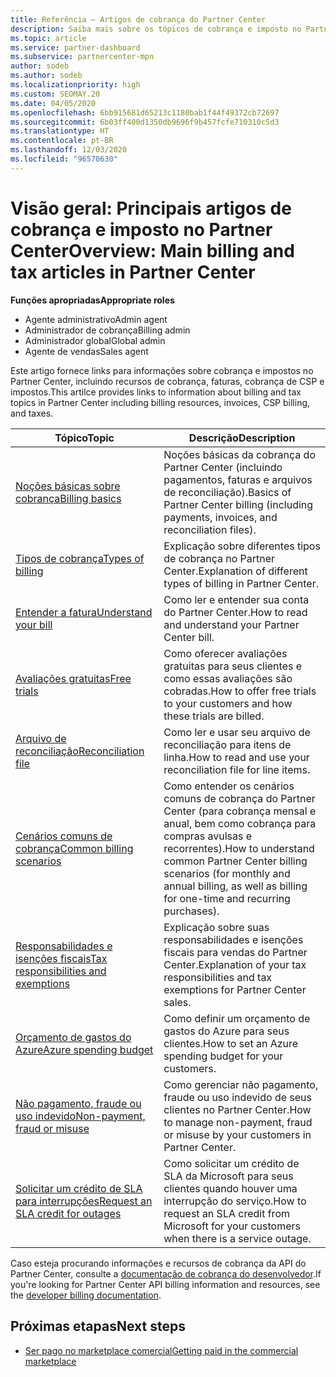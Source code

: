 ```yaml
---
title: Referência – Artigos de cobrança do Partner Center
description: Saiba mais sobre os tópicos de cobrança e imposto no Partner Center. As informações abrangem recursos de cobrança, faturas, cobrança do CSP e impostos.
ms.topic: article
ms.service: partner-dashboard
ms.subservice: partnercenter-mpn
author: sodeb
ms.author: sodeb
ms.localizationpriority: high
ms.custom: SEOMAY.20
ms.date: 04/05/2020
ms.openlocfilehash: 6bb915681d65213c1180bab1f44f49372cb72697
ms.sourcegitcommit: 6b03ff400d1350db9696f9b457fcfe710310c5d3
ms.translationtype: HT
ms.contentlocale: pt-BR
ms.lasthandoff: 12/03/2020
ms.locfileid: "96570630"
---
```

# <a name="overview-main-billing-and-tax-articles-in-partner-center"></a><span data-ttu-id="e81c8-104">Visão geral: Principais artigos de cobrança e imposto no Partner Center</span><span class="sxs-lookup"><span data-stu-id="e81c8-104">Overview: Main billing and tax articles in Partner Center</span></span>

<span data-ttu-id="e81c8-105">**Funções apropriadas**</span><span class="sxs-lookup"><span data-stu-id="e81c8-105">**Appropriate roles**</span></span>

- <span data-ttu-id="e81c8-106">Agente administrativo</span><span class="sxs-lookup"><span data-stu-id="e81c8-106">Admin agent</span></span>
- <span data-ttu-id="e81c8-107">Administrador de cobrança</span><span class="sxs-lookup"><span data-stu-id="e81c8-107">Billing admin</span></span>
- <span data-ttu-id="e81c8-108">Administrador global</span><span class="sxs-lookup"><span data-stu-id="e81c8-108">Global admin</span></span>
- <span data-ttu-id="e81c8-109">Agente de vendas</span><span class="sxs-lookup"><span data-stu-id="e81c8-109">Sales agent</span></span>

<span data-ttu-id="e81c8-110">Este artigo fornece links para informações sobre cobrança e impostos no Partner Center, incluindo recursos de cobrança, faturas, cobrança de CSP e impostos.</span><span class="sxs-lookup"><span data-stu-id="e81c8-110">This artilce provides links to information about billing and tax topics in Partner Center including billing resources, invoices, CSP billing, and taxes.</span></span>


| <span data-ttu-id="e81c8-111">Tópico</span><span class="sxs-lookup"><span data-stu-id="e81c8-111">Topic</span></span> | <span data-ttu-id="e81c8-112">Descrição</span><span class="sxs-lookup"><span data-stu-id="e81c8-112">Description</span></span> |
| ----- | ----------- |
| [<span data-ttu-id="e81c8-113">Noções básicas sobre cobrança</span><span class="sxs-lookup"><span data-stu-id="e81c8-113">Billing basics</span></span>](billing-basics.md) | <span data-ttu-id="e81c8-114">Noções básicas da cobrança do Partner Center (incluindo pagamentos, faturas e arquivos de reconciliação).</span><span class="sxs-lookup"><span data-stu-id="e81c8-114">Basics of Partner Center billing (including payments, invoices, and reconciliation files).</span></span> |
| [<span data-ttu-id="e81c8-115">Tipos de cobrança</span><span class="sxs-lookup"><span data-stu-id="e81c8-115">Types of billing</span></span>](billing-different-types.md) | <span data-ttu-id="e81c8-116">Explicação sobre diferentes tipos de cobrança no Partner Center.</span><span class="sxs-lookup"><span data-stu-id="e81c8-116">Explanation of different types of billing in Partner Center.</span></span> |
| [<span data-ttu-id="e81c8-117">Entender a fatura</span><span class="sxs-lookup"><span data-stu-id="e81c8-117">Understand your bill</span></span>](read-your-bill.md) | <span data-ttu-id="e81c8-118">Como ler e entender sua conta do Partner Center.</span><span class="sxs-lookup"><span data-stu-id="e81c8-118">How to read and understand your Partner Center bill.</span></span> |
| [<span data-ttu-id="e81c8-119">Avaliações gratuitas</span><span class="sxs-lookup"><span data-stu-id="e81c8-119">Free trials</span></span>](offer-your-customers-trials-of-microsoft-products.md) | <span data-ttu-id="e81c8-120">Como oferecer avaliações gratuitas para seus clientes e como essas avaliações são cobradas.</span><span class="sxs-lookup"><span data-stu-id="e81c8-120">How to offer free trials to your customers and how these trials are billed.</span></span> |
| [<span data-ttu-id="e81c8-121">Arquivo de reconciliação</span><span class="sxs-lookup"><span data-stu-id="e81c8-121">Reconciliation file</span></span>](use-the-reconciliation-files.md) | <span data-ttu-id="e81c8-122">Como ler e usar seu arquivo de reconciliação para itens de linha.</span><span class="sxs-lookup"><span data-stu-id="e81c8-122">How to read and use your reconciliation file for line items.</span></span> |
| [<span data-ttu-id="e81c8-123">Cenários comuns de cobrança</span><span class="sxs-lookup"><span data-stu-id="e81c8-123">Common billing scenarios</span></span>](common-billing-scenarios.md) | <span data-ttu-id="e81c8-124">Como entender os cenários comuns de cobrança do Partner Center (para cobrança mensal e anual, bem como cobrança para compras avulsas e recorrentes).</span><span class="sxs-lookup"><span data-stu-id="e81c8-124">How to understand common Partner Center billing scenarios (for monthly and annual billing, as well as billing for one-time and recurring purchases).</span></span> |
| [<span data-ttu-id="e81c8-125">Responsabilidades e isenções fiscais</span><span class="sxs-lookup"><span data-stu-id="e81c8-125">Tax responsibilities and exemptions</span></span>](tax-and-tax-exemptions.md) | <span data-ttu-id="e81c8-126">Explicação sobre suas responsabilidades e isenções fiscais para vendas do Partner Center.</span><span class="sxs-lookup"><span data-stu-id="e81c8-126">Explanation of your tax responsibilities and tax exemptions for Partner Center sales.</span></span> |
| [<span data-ttu-id="e81c8-127">Orçamento de gastos do Azure</span><span class="sxs-lookup"><span data-stu-id="e81c8-127">Azure spending budget</span></span>](set-an-azure-spending-budget-for-your-customers.md) | <span data-ttu-id="e81c8-128">Como definir um orçamento de gastos do Azure para seus clientes.</span><span class="sxs-lookup"><span data-stu-id="e81c8-128">How to set an Azure spending budget for your customers.</span></span> |
| [<span data-ttu-id="e81c8-129">Não pagamento, fraude ou uso indevido</span><span class="sxs-lookup"><span data-stu-id="e81c8-129">Non-payment, fraud or misuse</span></span>](non-payment-fraud-misuse.md) | <span data-ttu-id="e81c8-130">Como gerenciar não pagamento, fraude ou uso indevido de seus clientes no Partner Center.</span><span class="sxs-lookup"><span data-stu-id="e81c8-130">How to manage non-payment, fraud or misuse by your customers in Partner Center.</span></span> |
| [<span data-ttu-id="e81c8-131">Solicitar um crédito de SLA para interrupções</span><span class="sxs-lookup"><span data-stu-id="e81c8-131">Request an SLA credit for outages</span></span>](request-credit.md) | <span data-ttu-id="e81c8-132">Como solicitar um crédito de SLA da Microsoft para seus clientes quando houver uma interrupção do serviço.</span><span class="sxs-lookup"><span data-stu-id="e81c8-132">How to request an SLA credit from Microsoft for your customers when there is a service outage.</span></span> |

<span data-ttu-id="e81c8-133">Caso esteja procurando informações e recursos de cobrança da API do Partner Center, consulte a [documentação de cobrança do desenvolvedor](/partner-center/develop/manage-billing).</span><span class="sxs-lookup"><span data-stu-id="e81c8-133">If you're looking for Partner Center API billing information and resources, see the [developer billing documentation](/partner-center/develop/manage-billing).</span></span>

## <a name="next-steps"></a><span data-ttu-id="e81c8-134">Próximas etapas</span><span class="sxs-lookup"><span data-stu-id="e81c8-134">Next steps</span></span>

- [<span data-ttu-id="e81c8-135">Ser pago no marketplace comercial</span><span class="sxs-lookup"><span data-stu-id="e81c8-135">Getting paid in the commercial marketplace</span></span>](marketplace-get-paid.md)